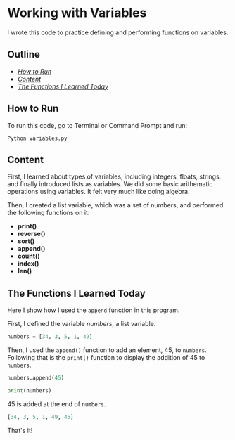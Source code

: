 

# Working with Variables

I wrote this code to practice defining and performing functions on variables. 

## Outline
- [_How to Run_](how-to-run)
- [_Content_](Content)
- [_The Functions I Learned Today_](the-functions-i-learned-today)

## How to Run

To run this code, go to Terminal or Command Prompt and run:

```
Python variables.py
```

## Content

First, I learned about types of variables, including integers, floats, strings, and finally introduced lists as variables. We did some basic arithematic operations using variables. It felt very much like doing algebra.

Then, I created a list variable, which was a set of numbers, and performed the following functions on it:

- **print()**
- **reverse()**
- **sort()**
- **append()**
- **count()**
- **index()**
- **len()**

## The Functions I Learned Today

Here I show how I used the `append` function in this program.

First, I defined the variable _numbers_, a list variable.

```Python
numbers = [34, 3, 5, 1, 49]
```

Then, I used the `append()` function to add an element, 45, to `numbers`. Following that is the `print()` function to display the addition of 45 to `numbers`.

```Python
numbers.append(45)

print(numbers)
```
45 is added at the end of `numbers`.

```Python
[34, 3, 5, 1, 49, 45]
```


That's it!



